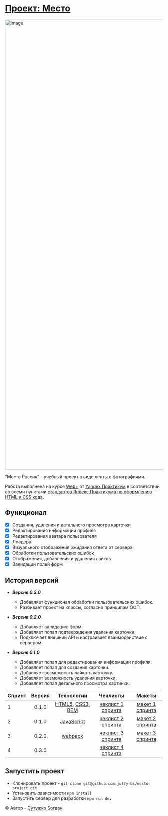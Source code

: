 # [Проект: Место](<https://julfy-bs.github.io/mesto-project/>)

<img width="1440" alt="image" src="https://github.com/user-attachments/assets/08c49728-9292-4a13-8fc0-59ddbd682b3a">


"Место Россия" - учебный проект в виде ленты с фотографиями.

Работа выполнена на курсе [Web+][yandex-practicum-web-plus] от [Yandex Практикум][yandex-practicum-url] в соответствии
со всеми пунктами [стандартов Яндекс.Практикума по оформлению HTML и CSS кода][yandex-styleguide].

## Функционал

- [x] Создания, удаления и детального просмотра карточки
- [x] Редактирования информации профиля
- [x] Редактирования аватара пользователя
- [x] Лоадера
- [x] Визуального отображения ожидания ответа от сервера
- [x] Обработки пользовательских ошибок
- [x] Отображения, добавления и удаления лайков
- [x] Валидации полей форм

## История версий

- ***Версия 0.3.0***

  - Добавляет функционал обработки пользовательских ошибок.
  - Разбивает проект на классы, согласно принципам ООП.

- ***Версия 0.2.0***

  - Добавляет валидацию форм.
  - Добавляет попап подтверждения удаления карточки.
  - Подключает внешний API и настраивает взаимодействие с сервером.

- ***Версия 0.1.0***

  - Добавляет попап для редактирования информации профиля.
  - Добавляет попап для создания карточки.
  - Добавляет возможность лайкать карточку.
  - Добавляет возможность удаления карточки.
  - Добавляет попап детального просмотра картинки.

| Спринт | Версия |                      Технологии                       |                Чеклисты                |              Макеты              |
|:-------|:------:|:-----------------------------------------------------:|:--------------------------------------:|:--------------------------------:|
| 1      | 0.1.0  | [HTML5][tech-html], [CSS3][tech-css], [BEM][tech-bem] | [чеклист 1 спринта][mesto-checklist-1] | [макет 1 спринта][mesto-figma-1] |
| 2      | 0.1.0  |                 [JavaScript][tech-js]                 | [чеклист 2 спринта][mesto-checklist-2] | [макет 2 спринта][mesto-figma-2] |
| 3      | 0.2.0  |                [webpack][tech-webpack]                | [чеклист 3 спринта][mesto-checklist-3] | [макет 3 спринта][mesto-figma-3] |
| 4      | 0.3.0  |                                                       | [чеклист 4 спринта][mesto-checklist-4] |                                  |

## Запустить проект

- Клонировать проект - `git clone git@github.com:julfy-bs/mesto-project.git`
- Установить зависимости `npm install`
- Запустить сервер для разработки `npm run dev`

&copy; Автор - [Сутужко Богдан][author-github]

[//]: # 'Общие переменные для проектов Yandex'

[yandex-practicum-web-plus]: https://practicum.yandex.ru/promo/long-courses/web

[yandex-practicum-url]: https://practicum.yandex.ru/

[yandex-styleguide]: https://code.s3.yandex.net/web-developer/static/design-rules/index.html

[//]: # 'Общие переменные автора'

[author-github]: https://github.com/julfy-bs

[//]: # 'Переменные для проекта mesto'

[mesto-checklist-1]: https://code.s3.yandex.net/web-developer/checklists-pdf/web-plus/checklist-3.pdf

[mesto-checklist-2]: https://code.s3.yandex.net/web-developer/checklists-pdf/web-plus/checklist-4.pdf

[mesto-checklist-3]: https://code.s3.yandex.net/web-developer/checklists-pdf/web-plus/checklist-8.pdf

[mesto-checklist-4]: https://code.s3.yandex.net/web-developer/checklists-pdf/web-plus/checklist-10.pdf

[mesto-figma-1]: https://www.figma.com/file/2cn9N9jSkmxD84oJik7xL7/JavaScript.-Sprint-4?node-id=0%3A1

[mesto-figma-2]: https://www.figma.com/file/bjyvbKKJN2naO0ucURl2Z0/JavaScript.-Sprint-5?node-id=0%3A1

[mesto-figma-3]: https://www.figma.com/file/kRVLKwYG3d1HGLvh7JFWRT/JavaScript.-Sprint-6?node-id=0%3A1&t=NTZ6LMqKskKd4S1Z-0

[//]: # 'Переменные используемых технологий'

[tech-html]: https://html5.org/

[tech-css]: https://www.w3.org/Style/CSS/Overview.en.html

[tech-js]: https://www.javascript.com/

[tech-bem]: https://ru.bem.info/methodology/

[tech-webpack]: https://webpack.js.org/


